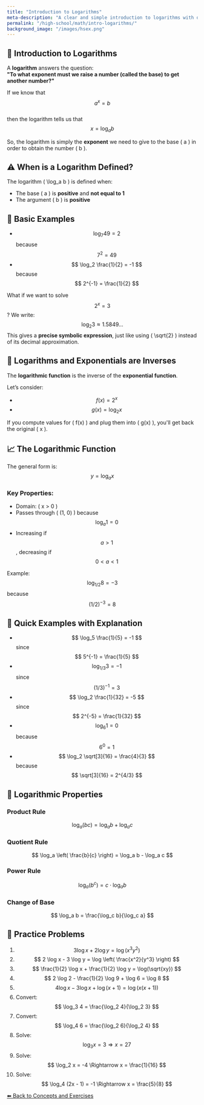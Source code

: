 ```yaml
---
title: "Introduction to Logarithms"
meta-description: "A clear and simple introduction to logarithms with definitions, examples, and useful properties for students."
permalink: "/high-school/math/intro-logarithms/"
background_image: "/images/hsex.png"
---
```


<div class="content-box">

## 📘 Introduction to Logarithms

A **logarithm** answers the question:  
**"To what exponent must we raise a number (called the base) to get another number?"**

If we know that  
$$ a^x = b $$  
then the logarithm tells us that  
$$ x = \log_a b $$

So, the logarithm is simply the **exponent** we need to give to the base \( a \) in order to obtain the number \( b \).

</div>

<div class="content-box">

## ⚠️ When is a Logarithm Defined?

The logarithm \( \log_a b \) is defined when:
- The base \( a \) is **positive** and **not equal to 1**
- The argument \( b \) is **positive**

</div>

<div class="content-box">

## 🧠 Basic Examples

- $$ \log_7 49 = 2 $$ because $$ 7^2 = 49 $$
- $$ \log_2 \frac{1}{2} = -1 $$ because $$ 2^{-1} = \frac{1}{2} $$

What if we want to solve $$ 2^x = 3 $$?
We write:
$$ \log_2 3 \approx 1.5849... $$
This gives a **precise symbolic expression**, just like using \( \sqrt{2} \) instead of its decimal approximation.

</div>

<div class="content-box">

## 🔁 Logarithms and Exponentials are Inverses

The **logarithmic function** is the inverse of the **exponential function**.

Let’s consider:
- $$ f(x) = 2^x $$
- $$ g(x) = \log_2 x $$

If you compute values for \( f(x) \) and plug them into \( g(x) \), you'll get back the original \( x \).

</div>

<div class="content-box">

## 📈 The Logarithmic Function

The general form is:
$$ y = \log_a x $$

### Key Properties:
- Domain: \( x > 0 \)
- Passes through \( (1, 0) \) because $$ \log_a 1 = 0 $$
- Increasing if $$ a > 1 $$, decreasing if $$ 0 < a < 1 $$

Example:
$$ \log_{1/2} 8 = -3 $$ because $$ (1/2)^{-3} = 8 $$

</div>

<div class="content-box">

## 🧩 Quick Examples with Explanation

- $$ \log_5 \frac{1}{5} = -1 $$ since $$ 5^{-1} = \frac{1}{5} $$
- $$ \log_{1/3} 3 = -1 $$ since $$ (1/3)^{-1} = 3 $$
- $$ \log_2 \frac{1}{32} = -5 $$ since $$ 2^{-5} = \frac{1}{32} $$
- $$ \log_6 1 = 0 $$ because $$ 6^0 = 1 $$
- $$ \log_2 \sqrt[3]{16} = \frac{4}{3} $$ because $$ \sqrt[3]{16} = 2^{4/3} $$

</div>

<div class="content-box">

## 🔧 Logarithmic Properties

### Product Rule
$$ \log_a (bc) = \log_a b + \log_a c $$

### Quotient Rule
$$ \log_a \left( \frac{b}{c} \right) = \log_a b - \log_a c $$

### Power Rule
$$ \log_a (b^c) = c \cdot \log_a b $$

### Change of Base
$$ \log_a b = \frac{\log_c b}{\log_c a} $$

</div>

<div class="content-box">

## 📝 Practice Problems

1. $$ 3 \log x + 2 \log y = \log(x^3 y^2) $$
2. $$ 2 \log x - 3 \log y = \log \left( \frac{x^2}{y^3} \right) $$
3. $$ \frac{1}{2} \log x + \frac{1}{2} \log y = \log(\sqrt{xy}) $$
4. $$ 2 \log 2 - \frac{1}{2} \log 9 + \log 6 = \log 8 $$
5. $$ 4 \log x - 3 \log x + \log(x+1) = \log(x(x+1)) $$
6. Convert: $$ \log_3 4 = \frac{\log_2 4}{\log_2 3} $$
7. Convert: $$ \log_4 6 = \frac{\log_2 6}{\log_2 4} $$
8. Solve: $$ \log_3 x = 3 \Rightarrow x = 27 $$
9. Solve: $$ \log_2 x = -4 \Rightarrow x = \frac{1}{16} $$
10. Solve: $$ \log_4 (2x - 1) = -1 \Rightarrow x = \frac{5}{8} $$

</div>

<div class="content-box">
<p><a href="/high-school/concepts-and-exercises/">⬅ Back to Concepts and Exercises</a></p>
</div>
